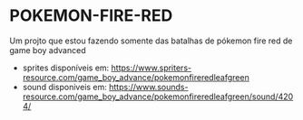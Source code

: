 # POKEMON-FIRE-RED

Um projto que estou fazendo somente das batalhas de pókemon fire red de game boy advanced

- sprites disponíveis em: <https://www.spriters-resource.com/game_boy_advance/pokemonfireredleafgreen>
- sound disponiveis em: <https://www.sounds-resource.com/game_boy_advance/pokemonfireredleafgreen/sound/4204/>